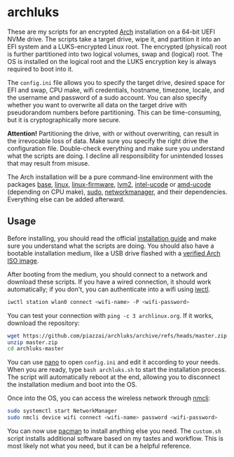 # archluks

These are my scripts for an encrypted [Arch](https://www.archlinux.org) installation on a 64-bit UEFI NVMe drive. The scripts take a target drive, wipe it, and partition it into an EFI system and a LUKS-encrypted Linux root. The encrypted (physical) root is further partitioned into two logical volumes, swap and (logical) root. The OS is installed on the logical root and the LUKS encryption key is always required to boot into it.

The `config.ini` file allows you to specify the target drive, desired space for EFI and swap, CPU make, wifi credentials, hostname, timezone, locale, and the username and password of a sudo account. You can also specify whether you want to overwrite all data on the target drive with pseudorandom numbers before partitioning. This can be time-consuming, but it is cryptographically more secure.

**Attention!** Partitioning the drive, with or without overwriting, can result in the irrevocable loss of data. Make sure you specify the right drive the configuration file. Double-check everything and make sure you understand what the scripts are doing. I decline all responsibility for unintended losses that may result from misuse.

The Arch installation will be a pure command-line environment with the packages [base](https://archlinux.org/packages/core/any/base/), [linux](https://archlinux.org/packages/core/x86_64/linux/), [linux-firmware](https://archlinux.org/packages/core/any/linux-firmware/), [lvm2](https://archlinux.org/packages/core/x86_64/lvm2/), [intel-ucode](https://archlinux.org/packages/extra/any/intel-ucode/) or [amd-ucode](https://archlinux.org/packages/core/any/amd-ucode/) (depending on CPU make), [sudo](https://archlinux.org/packages/core/x86_64/sudo/), [networkmanager](https://archlinux.org/packages/extra/x86_64/networkmanager/), and their dependencies. Everything else can be added afterward.

## Usage

Before installing, you should read the official [installation guide](https://wiki.archlinux.org/title/Installation_guide) and make sure you understand what the scripts are doing. You should also have a bootable installation medium, like a USB drive flashed with a [verified Arch ISO image](https://archlinux.org/download/).

After booting from the medium, you should connect to a network and download these scripts. If you have a wired connection, it should work automatically; if you don't, you can authenticate into a wifi using [iwctl](https://man.archlinux.org/man/iwctl).

```sh
iwctl station wlan0 connect <wifi-name> -P <wifi-password>
```

You can test your connection with `ping -c 3 archlinux.org`. If it works, download the repository:

```sh
wget https://github.com/piazzai/archluks/archive/refs/heads/master.zip
unzip master.zip
cd archluks-master
```

You can use [nano](https://man.archlinux.org/man/nano) to open `config.ini` and edit it according to your needs. When you are ready, type `bash archluks.sh` to start the installation process. The script will automatically reboot at the end, allowing you to disconnect the installation medium and boot into the OS.

Once into the OS, you can access the wireless network through [nmcli](https://man.archlinux.org/man/nmcli):

```sh
sudo systemctl start NetworkManager
sudo nmcli device wifi connect <wifi-name> password <wifi-password>
```

You can now use [pacman](https://man.archlinux.org/man/pacman) to install anything else you need. The `custom.sh` script installs additional software based on my tastes and workflow. This is most likely not what you need, but it can be a helpful reference.

